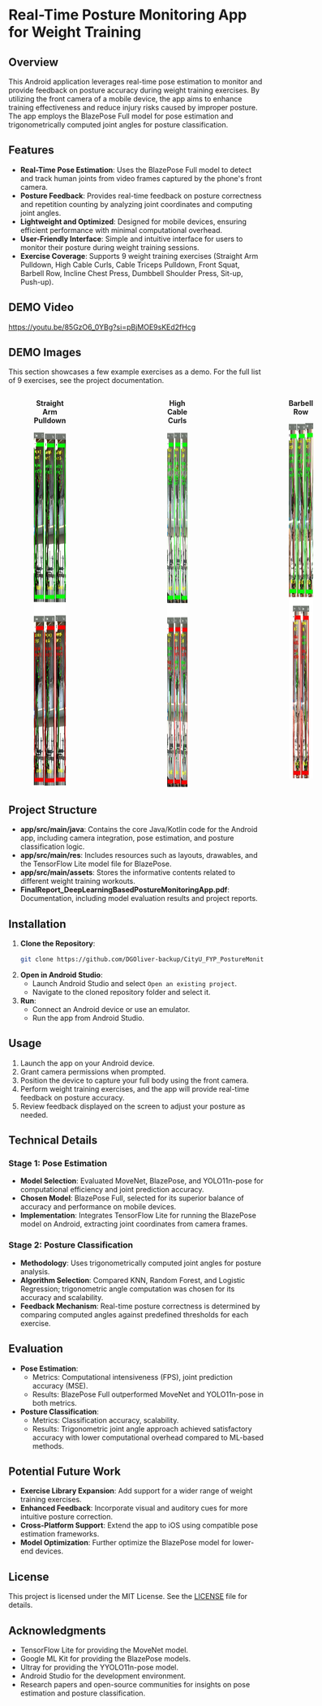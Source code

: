 # Real-Time Posture Monitoring App for Weight Training

## Overview
This Android application leverages real-time pose estimation to monitor and provide feedback on posture accuracy during weight training exercises. By utilizing the front camera of a mobile device, the app aims to enhance training effectiveness and reduce injury risks caused by improper posture. The app employs the BlazePose Full model for pose estimation and trigonometrically computed joint angles for posture classification.

## Features
- **Real-Time Pose Estimation**: Uses the BlazePose Full model to detect and track human joints from video frames captured by the phone's front camera.
- **Posture Feedback**: Provides real-time feedback on posture correctness and repetition counting by analyzing joint coordinates and computing joint angles.
- **Lightweight and Optimized**: Designed for mobile devices, ensuring efficient performance with minimal computational overhead.
- **User-Friendly Interface**: Simple and intuitive interface for users to monitor their posture during weight training sessions.
- **Exercise Coverage**: Supports 9 weight training exercises (Straight Arm Pulldown, High Cable Curls, Cable Triceps Pulldown, Front Squat, Barbell Row, Incline Chest Press, Dumbbell Shoulder Press, Sit-up, Push-up).

## DEMO Video
https://youtu.be/85GzO6_0YBg?si=pBjMOE9sKEd2fHcg

## DEMO Images
This section showcases a few example exercises as a demo. For the full list of 9 exercises, see the project documentation.
<div style="display: flex; justify-content: space-between; align-items: flex-start; flex-wrap: nowrap; width: 100%; gap: 100px;">
  <div style="text-align: center; flex: 1; margin: 0 50px;">
    <p style="font-weight: bold;">Straight Arm Pulldown</p>
    <img src="image/straight_arm_pulldown.jpg" alt="Straight Arm Pulldown" style="width: auto; height: 700px;"/>
  </div>
  <div style="text-align: center; flex: 1; margin: 0 50px;">
    <p style="font-weight: bold;">High Cable Curls</p>
    <img src="image/high_cable_curls.jpg" alt="High Cable Curls" style="width: auto; height: 700px;"/>
  </div>
  <div style="text-align: center; flex: 1; margin: 0 50px;">
    <p style="font-weight: bold;">Barbell Row</p>
    <img src="image/barbell_row.jpg" alt="Barbell Row" style="width: auto; height: 700px;"/>
  </div>
</div>

## Project Structure
- **app/src/main/java**: Contains the core Java/Kotlin code for the Android app, including camera integration, pose estimation, and posture classification logic.
- **app/src/main/res**: Includes resources such as layouts, drawables, and the TensorFlow Lite model file for BlazePose.
- **app/src/main/assets**: Stores the informative contents related to different weight training workouts.
- **FinalReport_DeepLearningBasedPostureMonitoringApp.pdf**: Documentation, including model evaluation results and project reports.

## Installation
1. **Clone the Repository**:
   ```bash
   git clone https://github.com/DGOliver-backup/CityU_FYP_PostureMonitoringApp.git
   ```
2. **Open in Android Studio**:
   - Launch Android Studio and select `Open an existing project`.
   - Navigate to the cloned repository folder and select it.
3. **Run**:
   - Connect an Android device or use an emulator.
   - Run the app from Android Studio.

## Usage
1. Launch the app on your Android device.
2. Grant camera permissions when prompted.
3. Position the device to capture your full body using the front camera.
4. Perform weight training exercises, and the app will provide real-time feedback on posture accuracy.
5. Review feedback displayed on the screen to adjust your posture as needed.

## Technical Details
### Stage 1: Pose Estimation
- **Model Selection**: Evaluated MoveNet, BlazePose, and YOLO11n-pose for computational efficiency and joint prediction accuracy.
- **Chosen Model**: BlazePose Full, selected for its superior balance of accuracy and performance on mobile devices.
- **Implementation**: Integrates TensorFlow Lite for running the BlazePose model on Android, extracting joint coordinates from camera frames.

### Stage 2: Posture Classification
- **Methodology**: Uses trigonometrically computed joint angles for posture analysis.
- **Algorithm Selection**: Compared KNN, Random Forest, and Logistic Regression; trigonometric angle computation was chosen for its accuracy and scalability.
- **Feedback Mechanism**: Real-time posture correctness is determined by comparing computed angles against predefined thresholds for each exercise.

## Evaluation
- **Pose Estimation**:
  - Metrics: Computational intensiveness (FPS), joint prediction accuracy (MSE).
  - Results: BlazePose Full outperformed MoveNet and YOLO11n-pose in both metrics.
- **Posture Classification**:
  - Metrics: Classification accuracy, scalability.
  - Results: Trigonometric joint angle approach achieved satisfactory accuracy with lower computational overhead compared to ML-based methods.

## Potential Future Work
- **Exercise Library Expansion**: Add support for a wider range of weight training exercises.
- **Enhanced Feedback**: Incorporate visual and auditory cues for more intuitive posture correction.
- **Cross-Platform Support**: Extend the app to iOS using compatible pose estimation frameworks.
- **Model Optimization**: Further optimize the BlazePose model for lower-end devices.

## License
This project is licensed under the MIT License. See the [LICENSE](LICENSE) file for details.

## Acknowledgments
- TensorFlow Lite for providing the MoveNet model.
- Google ML Kit for providing the BlazePose models.
- Ultray for providing the YYOLO11n-pose model.
- Android Studio for the development environment.
- Research papers and open-source communities for insights on pose estimation and posture classification.
